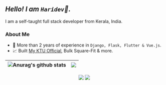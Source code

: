 ## *Hello! I am `Haridev`👋.*
I am a self-taught full stack developer from Kerala, India.

### **About Me**
- 💪 More than 2 years of experience in `Django, Flask, Flutter & Vue.js`.
- 📈 Built <a href="https://play.google.com/store/apps/details?id=com.hddevs.ktu_app">My KTU Official</a>, Bulk Square-Fit & more. 

| <img align="center" src="https://github-readme-stats.vercel.app/api?username=gharidev&show_icons=true&include_all_commits=true&theme=radical&hide_border=true&count_private=true" alt="Anurag's github stats" /> | <img align="center" src="https://github-readme-stats.vercel.app/api/top-langs/?username=gharidev&layout=compact&theme=radical&hide_border=true&count_private=true" /> |
| ------------- | ------------- |

<div style="text-align: center;">
    <img align="center" src="https://github-readme-stats.vercel.app/api/pin/?username=gharidev&repo=quik-messenger&theme=radical" />
    <img align="center" src="https://github-readme-stats.vercel.app/api/pin/?username=gharidev&repo=bulk-squarefit&theme=radical" />
</div>
<!--
**gharidev/gharidev** is a ✨ _special_ ✨ repository because its `README.md` (this file) appears on your GitHub profile.

Here are some ideas to get you started:

- 🔭 I’m currently working on ...
- 🌱 I’m currently learning ...
- 👯 I’m looking to collaborate on ...
- 🤔 I’m looking for help with ...
- 💬 Ask me about ...
- 📫 How to reach me: ...
- 😄 Pronouns: ...
- ⚡ Fun fact: ...
-->

